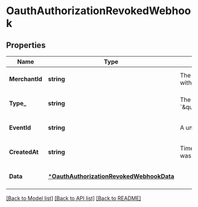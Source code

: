 # OauthAuthorizationRevokedWebhook

## Properties

 Name           | Type                                                                                 | Description                                                                               | Notes                        
----------------|--------------------------------------------------------------------------------------|-------------------------------------------------------------------------------------------|------------------------------
 **MerchantId** | **string**                                                                           | The ID of the target merchant associated with the event.                                  | [optional] [default to null] 
 **Type_**      | **string**                                                                           | The type of event this represents, &#x60;\&quot;oauth.authorization.revoked\&quot;&#x60;. | [optional] [default to null] 
 **EventId**    | **string**                                                                           | A unique ID for the webhook event.                                                        | [optional] [default to null] 
 **CreatedAt**  | **string**                                                                           | Timestamp of when the webhook event was created, in RFC 3339 format.                      | [optional] [default to null] 
 **Data**       | [***OauthAuthorizationRevokedWebhookData**](OauthAuthorizationRevokedWebhookData.md) |                                                                                           | [optional] [default to null] 

[[Back to Model list]](../README.md#documentation-for-models) [[Back to API list]](../README.md#documentation-for-api-endpoints) [[Back to README]](../README.md)

